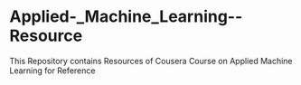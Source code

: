 # Applied-_Machine_Learning--Resource
This Repository contains Resources of Cousera Course on Applied Machine Learning for Reference

